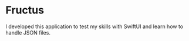 # Fructus
I developed this application to test my skills with SwiftUI and learn how to handle JSON files.
